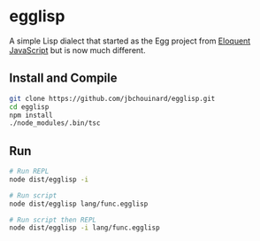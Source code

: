 # egglisp

A simple Lisp dialect that started as the Egg project from [Eloquent JavaScript](https://eloquentjavascript.net/)
but is now much different.

## Install and Compile

```bash
git clone https://github.com/jbchouinard/egglisp.git
cd egglisp
npm install
./node_modules/.bin/tsc
```

## Run

```bash
# Run REPL
node dist/egglisp -i

# Run script
node dist/egglisp lang/func.egglisp

# Run script then REPL
node dist/egglisp -i lang/func.egglisp
```
